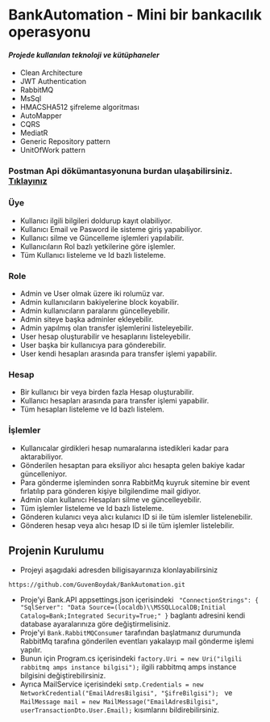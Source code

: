 # BankAutomation - Mini bir bankacılık operasyonu 
#### *Projede kullanılan teknoloji ve kütüphaneler*
- Clean Architecture
- JWT Authentication
- RabbitMQ
- MsSql
- HMACSHA512 şifreleme algoritması 
- AutoMapper
- CQRS
- MediatR
- Generic Repository pattern
- UnitOfWork pattern

### Postman Api dökümantasyonuna burdan ulaşabilirsiniz. [Tıklayınız](https://documenter.getpostman.com/view/15763755/2s8ZDU4Nzn) 

### Üye 
- Kullanıcı ilgili bilgileri doldurup kayıt olabiliyor.
- Kullanıcı Email ve Pasword ile sisteme giriş yapabiliyor.
- Kullanıcı silme ve Güncelleme işlemleri yapılabilir.
- Kullanıcıların Rol bazlı yetkilerine göre işlemler.
- Tüm Kullanıcı listeleme ve Id bazlı listeleme.

### Role
- Admin ve User olmak üzere iki rolumüz var.
- Admin kullanıcıların bakiyelerine block koyabilir.
- Admin kullanıcıların paralarını güncelleyebilir.
- Admin siteye başka adminler ekleyebilir.
- Admin yapılmış olan transfer işlemlerini listeleyebilir.
- User hesap oluşturabilir ve hesaplarını listeleyebilir.
- User başka bir kullanıcıya para gönderebilir.
- User kendi hesapları arasında para transfer işlemi yapabilir.


### Hesap
- Bir kullanıcı bir veya birden fazla Hesap oluşturabilir.
- Kullanıcı hesapları arasında para transfer işlemi yapabilir.
- Tüm hesapları listeleme ve Id bazlı listelem.

### İşlemler 
- Kullanıcalar girdikleri hesap numaralarına istedikleri kadar para aktarabiliyor. 
- Gönderilen hesaptan para eksiliyor alıcı hesapta gelen bakiye kadar güncelleniyor.
- Para gönderme işleminden sonra RabbitMq kuyruk sitemine bir event fırlatılıp para gönderen kişiye bilgilendime mail gidiyor.
- Admin olan kullanıcı Hesapları silme ve güncelleyebilir.
- Tüm işlemler listeleme ve Id bazlı listeleme.
- Gönderen kulanıcı veya alıcı kulanıcı ID si ile tüm islemler listelenebilir.
- Gönderen hesap veya alıcı hesap ID si ile tüm işlemler listelebilir.

## Projenin Kurulumu
 - Projeyi aşagıdaki adresden biligisayarınıza klonlayabilirsiniz
 ````
 https://github.com/GuvenBoydak/BankAutomation.git
 ````
- Proje’yi Bank.API appsettings.json  içerisindeki `` "ConnectionStrings": {
    "SqlServer": "Data Source=(localdb)\\MSSQLLocalDB;Initial Catalog=Bank;Integrated Security=True;"
  }`` baglantı adresini kendi database ayaralarınıza göre değiştirmelisiniz.
 - Proje'yi ``Bank.RabbitMQConsumer`` tarafından başlatmanız durumunda RabbitMq tarafına gönderilen eventları yakalayıp mail gönderme işlemi yapılır.
 - Bunun için Program.cs içerisindeki `` factory.Uri = new Uri("ilgili rabbitmq amps instance bilgisi"); `` ilgili rabbitmq amps instance bilgisini değiştirebilirsiniz.
 - Ayrıca MailService içerisindeki ``smtp.Credentials = new NetworkCredential("EmailAdresBilgisi",
            "ŞifreBilgisi"); `` ve `` MailMessage mail = new MailMessage("EmailAdresBilgisi", userTransactionDto.User.Email); `` kısımlarını bildirebilirsiniz.


